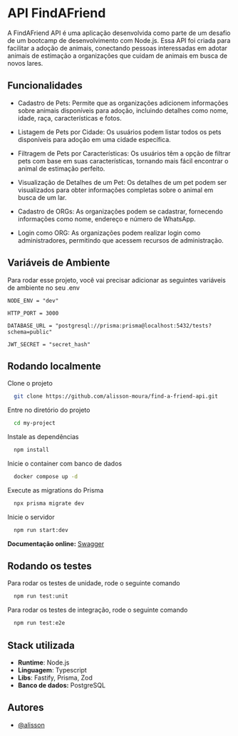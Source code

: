 
#  API FindAFriend

A FindAFriend API é uma aplicação desenvolvida como parte de um desafio de um bootcamp de desenvolvimento com Node.js. Essa API foi criada para facilitar a adoção de animais, conectando pessoas interessadas em adotar animais de estimação a organizações que cuidam de animais em busca de novos lares.


## Funcionalidades

- Cadastro de Pets: Permite que as organizações adicionem informações sobre animais disponíveis para adoção, incluindo detalhes como nome, idade, raça, características e fotos.

- Listagem de Pets por Cidade: Os usuários podem listar todos os pets disponíveis para adoção em uma cidade específica.

- Filtragem de Pets por Características: Os usuários têm a opção de filtrar pets com base em suas características, tornando mais fácil encontrar o animal de estimação perfeito.

- Visualização de Detalhes de um Pet: Os detalhes de um pet podem ser visualizados para obter informações completas sobre o animal em busca de um lar.

- Cadastro de ORGs: As organizações podem se cadastrar, fornecendo informações como nome, endereço e número de WhatsApp.

- Login como ORG: As organizações podem realizar login como administradores, permitindo que acessem recursos de administração.

## Variáveis de Ambiente

Para rodar esse projeto, você vai precisar adicionar as seguintes variáveis de ambiente no seu .env


`NODE_ENV = "dev"`

`HTTP_PORT = 3000`

`DATABASE_URL = "postgresql://prisma:prisma@localhost:5432/tests?schema=public"`

`JWT_SECRET = "secret_hash"`
## Rodando localmente

Clone o projeto

```bash
  git clone https://github.com/alisson-moura/find-a-friend-api.git
```

Entre no diretório do projeto

```bash
  cd my-project
```

Instale as dependências

```bash
  npm install
```

Inicie o container com banco de dados

```bash
  docker compose up -d
```

Execute as migrations do Prisma

```bash
  npx prisma migrate dev
```

Inicie o servidor

```bash
  npm run start:dev
```


**Documentação online:**  [Swagger](https://localhost:3000/documentation)



## Rodando os testes

Para rodar os testes de unidade, rode o seguinte comando

```bash
  npm run test:unit
```

Para rodar os testes de integração, rode o seguinte comando

```bash
  npm run test:e2e
```


## Stack utilizada

- **Runtime**: Node.js
- **Linguagem**: Typescript
- **Libs**: Fastify, Prisma, Zod
- **Banco de dados:** PostgreSQL


## Autores

- [@alisson](https://www.github.com/alisson-moura)


